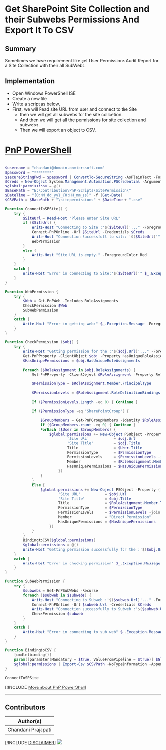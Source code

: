 

# Get SharePoint Site Collection and their Subwebs Permissions And Export It To CSV

## Summary

Sometimes we have requirement like get User Permissions Audit Report for a Site Collection with their all SubWebs.

## Implementation

- Open Windows PowerShell ISE
- Create a new file
- Write a script as below,
- First, we will Read site URL from user and connect to the Site
	- then we will get all subwebs for the site collcetion.
    - And then we will get all the permissions for site collection and subwebs.
    - Then we will export an object to CSV.
 
# [PnP PowerShell](#tab/pnpps)
```powershell

$username = "chandani@domain.onmicrosoft.com"
$password = "********"
$secureStringPwd = $password | ConvertTo-SecureString -AsPlainText -Force 
$Creds = New-Object System.Management.Automation.PSCredential -ArgumentList $username, $secureStringPwd
$global:permissions = @()
$BasePath = "E:\Contribution\PnP-Scripts\SitePermission\"
$DateTime = "{0:MM_dd_yy}_{0:HH_mm_ss}" -f (Get-Date)
$CSVPath = $BasePath + "\sitepermissions" + $DateTime + ".csv"

Function ConnectToSPSite() {
    try {
        $SiteUrl = Read-Host "Please enter Site URL"
        if ($SiteUrl) {
            Write-Host "Connecting to Site :'$($SiteUrl)'..." -ForegroundColor Yellow  
            Connect-PnPOnline -Url $SiteUrl -Credentials $Creds
            Write-Host "Connection Successfull to site: '$($SiteUrl)'" -ForegroundColor Green              
            WebPermission
        }
        else {
            Write-Host "Site URL is empty." -ForegroundColor Red
        }
    }
    catch {
        Write-Host "Error in connecting to Site:'$($SiteUrl)'" $_.Exception.Message -ForegroundColor Red               
    } 
}

Function WebPermission {
    try {
        $Web = Get-PnPWeb -Includes RoleAssignments
        CheckPermission $Web    
        SubWebPermission        
    }
    catch {
        Write-Host "Error in getting web:" $_.Exception.Message -ForegroundColor Red               
    } 
}

Function CheckPermission ($obj) {
    try {
        Write-Host "Getting permission for the :'$($obj.Url)'..." -ForegroundColor Yellow
        Get-PnPProperty -ClientObject $obj -Property HasUniqueRoleAssignments, RoleAssignments      
        $HasUniquePermissions = $obj.HasUniqueRoleAssignments
   
        Foreach ($RoleAssignment in $obj.RoleAssignments) {                
            Get-PnPProperty -ClientObject $RoleAssignment -Property RoleDefinitionBindings, Member
                  
            $PermissionType = $RoleAssignment.Member.PrincipalType
                     
            $PermissionLevels = $RoleAssignment.RoleDefinitionBindings | Select -ExpandProperty Name
                
            If ($PermissionLevels.Length -eq 0) { Continue } 

            If ($PermissionType -eq "SharePointGroup") {
                    
                $GroupMembers = Get-PnPGroupMembers -Identity $RoleAssignment.Member.LoginName                                  
                If ($GroupMembers.count -eq 0) { Continue }
                ForEach ($User in $GroupMembers) {
                    $global:permissions += New-Object PSObject -Property ([ordered]@{
                            'Site URL'           = $obj.Url
                            'Site Title'         = $obj.Title
                            Title                = $User.Title 
                            PermissionType       = $PermissionType
                            PermissionLevels     = $PermissionLevels -join ","
                            Member               = $RoleAssignment.Member.Title     
                            HasUniquePermissions = $HasUniquePermissions                                     
                        })  
                }
            }                        
            Else {                                        
                $global:permissions += New-Object PSObject -Property ([ordered]@{
                        'Site URL'           = $obj.Url
                        'Site Title'         = $obj.Title
                        Title                = $RoleAssignment.Member.Title 
                        PermissionType       = $PermissionType
                        PermissionLevels     = $PermissionLevels -join ","
                        Member               = "Direct Permission"      
                        HasUniquePermissions = $HasUniquePermissions                             
                    })  
            }                            
        }                                  
        BindingtoCSV($global:permissions)
        $global:permissions = @()
        Write-Host "Getting permission successfully for the :'$($obj.Url)'..." -ForegroundColor Green
    }
    catch {
        Write-Host "Error in checking permission" $_.Exception.Message -ForegroundColor Red               
    } 
}

Function SubWebPermission {
    try {    
        $subwebs = Get-PnPSubWebs -Recurse  
        foreach ($subweb in $subwebs) { 
            Write-Host "Connecting to Subweb :'$($subweb.Url)'..." -ForegroundColor Yellow
            Connect-PnPOnline -Url $subweb.Url -Credentials $Creds
            Write-Host "Connection successfully to Subweb :'$($subweb.Url)'..." -ForegroundColor Green
            CheckPermission $subweb
        } 
    }
    catch {
        Write-Host "Error in connecting to sub web" $_.Exception.Message -ForegroundColor Red               
    } 
}

Function BindingtoCSV {
    [cmdletbinding()]
    param([parameter(Mandatory = $true, ValueFromPipeline = $true)] $Global)       
    $global:permissions | Export-Csv $CSVPath -NoTypeInformation -Append            
}

ConnectToSPSite

```
[!INCLUDE [More about PnP PowerShell](../../docfx/includes/MORE-PNPPS.md)]
***


## Contributors

| Author(s) |
|-----------|
| Chandani Prajapati |

[!INCLUDE [DISCLAIMER](../../docfx/includes/DISCLAIMER.md)]
<img src="https://m365-visitor-stats.azurewebsites.net/script-samples/scripts/spo-export-sitecollection-permission-with-subwebs" aria-hidden="true" />
